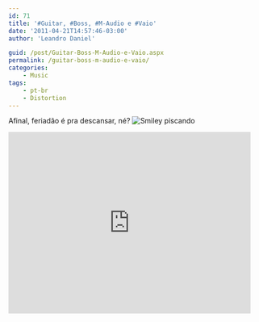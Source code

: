 ```yaml
---
id: 71
title: '#Guitar, #Boss, #M-Audio e #Vaio'
date: '2011-04-21T14:57:46-03:00'
author: 'Leandro Daniel'

guid: /post/Guitar-Boss-M-Audio-e-Vaio.aspx
permalink: /guitar-boss-m-audio-e-vaio/
categories:
    - Music
tags:
    - pt-br
    - Distortion
---
```


Afinal, feriadão é pra descansar, né? ![Smiley piscando](http://leandrodaniel.com/pics/wlEmoticon-winkingsmile.png)

 <iframe class="twitvid-player" frameborder="0" height="360" loading="lazy" src="http://www.twitvid.com/embed.php?guid=UZMNO&autoplay=0" title="Twitvid video player" type="text/html" width="480"></iframe>
